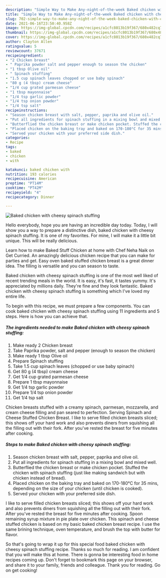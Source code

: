 ```yaml
---
description: "Simple Way to Make Any-night-of-the-week Baked chicken with cheesy spinach stuffing"
title: "Simple Way to Make Any-night-of-the-week Baked chicken with cheesy spinach stuffing"
slug: 702-simple-way-to-make-any-night-of-the-week-baked-chicken-with-cheesy-spinach-stuffing
date: 2021-06-16T23:50:40.958Z
image: https://img-global.cpcdn.com/recipes/a1cfc8013b19f367/680x482cq70/baked-chicken-with-cheesy-spinach-stuffing-recipe-main-photo.jpg
thumbnail: https://img-global.cpcdn.com/recipes/a1cfc8013b19f367/680x482cq70/baked-chicken-with-cheesy-spinach-stuffing-recipe-main-photo.jpg
cover: https://img-global.cpcdn.com/recipes/a1cfc8013b19f367/680x482cq70/baked-chicken-with-cheesy-spinach-stuffing-recipe-main-photo.jpg
author: Clayton Allen
ratingvalue: 5
reviewcount: 37671
recipeingredient:
- "2 Chicken breast"
- " Paprika powder salt and pepper enough to season the chicken"
- "1 tbsp Olive oil"
- " Spinach stuffing"
- "1.5 cup spinach leaves chopped or use baby spinach"
- "80 g (4 tbsp) cream cheese"
- "1/4 cup grated parmesan cheese"
- "1 tbsp mayonnaise"
- "1/4 tsp garlic powder"
- "1/4 tsp onion powder"
- "1/4 tsp salt"
recipeinstructions:
- "Season chicken breast with salt, pepper, paprika and olive oil."
- "Put all ingredients for spinach stuffing in a mixing bowl and mixed well."
- "Butterflied the chicken breast or make chicken pocket. Stuffed the chicken with spinach stuffing (just like making sandwich but with chicken instead of bread)."
- "Placed chicken on the baking tray and baked on 170-180°C for 35 mins, depending on the size of your chicken (until chicken is cooked)."
- "Served your chicken with your preferred side dish."
categories:
- Recipe
tags:
- baked
- chicken
- with

katakunci: baked chicken with 
nutrition: 193 calories
recipecuisine: American
preptime: "PT14M"
cooktime: "PT42M"
recipeyield: "4"
recipecategory: Dinner

---
```



![Baked chicken with cheesy spinach stuffing](https://img-global.cpcdn.com/recipes/a1cfc8013b19f367/680x482cq70/baked-chicken-with-cheesy-spinach-stuffing-recipe-main-photo.jpg)

Hello everybody, hope you are having an incredible day today. Today, I will show you a way to prepare a distinctive dish, baked chicken with cheesy spinach stuffing. It is one of my favorites. For mine, I will make it a little bit unique. This will be really delicious.

Learn how to make Baked Stuff Chicken at home with Chef Neha Naik on Get Curried. An amazingly delicious chicken recipe that you can make for parties and get. Easy oven baked stuffed chicken breast is a great dinner idea. The filling is versatile and you can season to taste.

Baked chicken with cheesy spinach stuffing is one of the most well liked of recent trending meals in the world. It is easy, it's fast, it tastes yummy. It's appreciated by millions daily. They're fine and they look fantastic. Baked chicken with cheesy spinach stuffing is something which I've loved my entire life.


To begin with this recipe, we must prepare a few components. You can cook baked chicken with cheesy spinach stuffing using 11 ingredients and 5 steps. Here is how you can achieve that.

<!--inarticleads1-->

##### The ingredients needed to make Baked chicken with cheesy spinach stuffing:

1. Make ready 2 Chicken breast
1. Take  Paprika powder, salt and pepper (enough to season the chicken)
1. Make ready 1 tbsp Olive oil
1. Prepare  Spinach stuffing
1. Take 1.5 cup spinach leaves (chopped or use baby spinach)
1. Get 80 g (4 tbsp) cream cheese
1. Get 1/4 cup grated parmesan cheese
1. Prepare 1 tbsp mayonnaise
1. Get 1/4 tsp garlic powder
1. Prepare 1/4 tsp onion powder
1. Get 1/4 tsp salt


Chicken breasts stuffed with a creamy spinach, parmesan, mozzarella, and cream cheese filling and pan seared to perfection. Serving Spinach and Cheese Stuffed Chicken Breast. I like to serve filled chicken breasts sliced; this shows off your hard work and also prevents diners from squishing all the filling out with their fork. After you&#39;ve rested the breast for five minutes after cooking. 

<!--inarticleads2-->

##### Steps to make Baked chicken with cheesy spinach stuffing:

1. Season chicken breast with salt, pepper, paprika and olive oil.
1. Put all ingredients for spinach stuffing in a mixing bowl and mixed well.
1. Butterflied the chicken breast or make chicken pocket. Stuffed the chicken with spinach stuffing (just like making sandwich but with chicken instead of bread).
1. Placed chicken on the baking tray and baked on 170-180°C for 35 mins, depending on the size of your chicken (until chicken is cooked).
1. Served your chicken with your preferred side dish.


I like to serve filled chicken breasts sliced; this shows off your hard work and also prevents diners from squishing all the filling out with their fork. After you&#39;ve rested the breast for five minutes after cooking. Spoon remaining syrup mixture in pie plate over chicken. This spinach and cheese stuffed chicken is based on my basic baked chicken breast recipe. I use the same brining technique, oven temperature, and brush the top with butter for flavor. 

So that's going to wrap it up for this special food baked chicken with cheesy spinach stuffing recipe. Thanks so much for reading. I am confident that you will make this at home. There is gonna be interesting food in home recipes coming up. Don't forget to bookmark this page on your browser, and share it to your family, friends and colleague. Thank you for reading. Go on get cooking!
